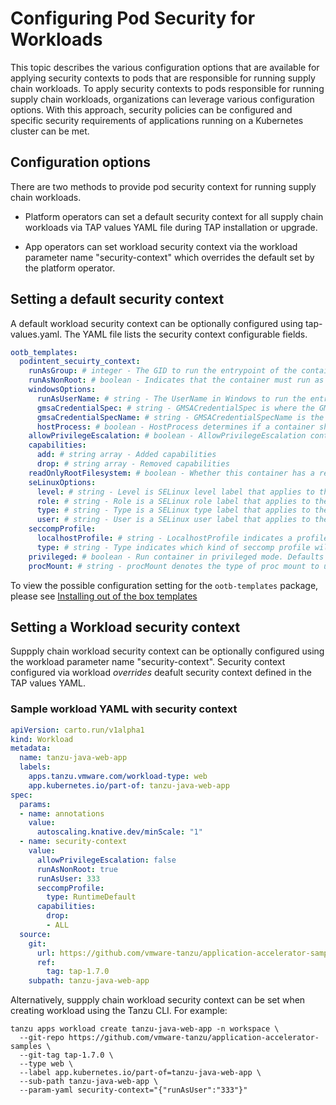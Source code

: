 # Configuring Pod Security for Workloads

This topic describes the various configuration options that are available for applying security 
contexts to pods that are responsible for running supply chain workloads. To apply security contexts
to pods responsible for running supply chain workloads, organizations can leverage various
configuration options. With this approach, security policies can be configured and specific 
security requirements of applications running on a Kubernetes cluster can be met.

## <a id="config-options"></a> Configuration options

There are two methods to provide pod security context for running supply chain workloads. 

- Platform operators can set a default security context for all supply chain workloads via 
TAP values YAML file during TAP installation or upgrade. 

- App operators can set workload security context via the workload parameter name 
"security-context" which overrides the default set by the platform operator. 

## <a id="platform-default"></a> Setting a default security context

A default workload security context can be optionally configured using tap-values.yaml.
The YAML file lists the security context configurable fields. 

```yaml
ootb_templates:
  podintent_secuirty_context:
    runAsGroup: # integer - The GID to run the entrypoint of the container process.
    runAsNonRoot: # boolean - Indicates that the container must run as a non-root user.
    windowsOptions:
      runAsUserName: # string - The UserName in Windows to run the entrypoint of the container process.
      gmsaCredentialSpec: # string - GMSACredentialSpec is where the GMSA admission webhook inlines the contents of the GMSA credential spec named by the GMSACredentialSpecName field.
      gmsaCredentialSpecName: # string - GMSACredentialSpecName is the name of the GMSA credential spec to use.
      hostProcess: # boolean - HostProcess determines if a container should be run as a 'Host Process' container.
    allowPrivilegeEscalation: # boolean - AllowPrivilegeEscalation controls whether a process can gain more privileges than its parent process.
    capabilities:
      add: # string array - Added capabilities
      drop: # string array - Removed capabilities
    readOnlyRootFilesystem: # boolean - Whether this container has a read-only root filesystem.
    seLinuxOptions:
      level: # string - Level is SELinux level label that applies to the container.
      role: # string - Role is a SELinux role label that applies to the container.
      type: # string - Type is a SELinux type label that applies to the container.
      user: # string - User is a SELinux user label that applies to the container.
    seccompProfile:
      localhostProfile: # string - LocalhostProfile indicates a profile defined in a file on the node should be used. The profile must be preconfigured on the node to work. Must be a descending path, relative to the kubelet's configured seccomp profile location. Must only be set if type is "Localhost".
      type: # string - Type indicates which kind of seccomp profile will be applied. Valid options are, Localhost - a profile defined in a file on the node should be used. RuntimeDefault - the container runtime default profile should be used. Unconfined - no profile should be applied.
    privileged: # boolean - Run container in privileged mode. Defaults to false.
    procMount: # string - procMount denotes the type of proc mount to use for the containers.
```

To view the possible configuration setting for the `ootb-templates` package,
please see [Installing out of the box templates](../scc/install-ootb-templates.hbs.md)

## <a id="workload-config"></a> Setting a Workload security context

Suppply chain workload security context can be optionally configured using the workload parameter 
name "security-context". Security context configured via workload *overrides* deafult security 
context defined in the TAP values YAML.

### <a id="workload-config-yaml"></a> Sample workload YAML with security context 

```yaml
apiVersion: carto.run/v1alpha1
kind: Workload
metadata:
  name: tanzu-java-web-app
  labels:
    apps.tanzu.vmware.com/workload-type: web
    app.kubernetes.io/part-of: tanzu-java-web-app
spec:
  params:
  - name: annotations
    value:
      autoscaling.knative.dev/minScale: "1"
  - name: security-context
    value: 
      allowPrivilegeEscalation: false
      runAsNonRoot: true
      runAsUser: 333
      seccompProfile:
        type: RuntimeDefault
      capabilities:
        drop:
        - ALL
  source:
    git:
      url: https://github.com/vmware-tanzu/application-accelerator-samples
      ref:
        tag: tap-1.7.0
    subpath: tanzu-java-web-app
```

Alternatively, suppply chain workload security context can be set when creating workload using the 
Tanzu CLI. For example:

```console
tanzu apps workload create tanzu-java-web-app -n workspace \
  --git-repo https://github.com/vmware-tanzu/application-accelerator-samples \
  --git-tag tap-1.7.0 \
  --type web \
  --label app.kubernetes.io/part-of=tanzu-java-web-app \
  --sub-path tanzu-java-web-app \
  --param-yaml security-context="{"runAsUser":"333"}"
```
